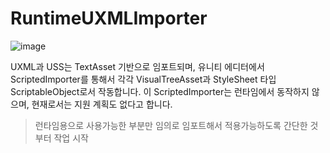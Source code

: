 # RuntimeUXMLImporter

![image](https://user-images.githubusercontent.com/79823287/142963695-a89eae53-f3d3-4597-aa38-bfb73839adc3.png)  

UXML과 USS는 TextAsset 기반으로 임포트되며, 유니티 에디터에서 ScriptedImporter를 통해서 각각 VisualTreeAsset과 StyleSheet 타입 ScriptableObject로서 작동합니다. 
이 ScriptedImporter는 런타임에서 동작하지 않으며, 현재로서는 지원 계획도 없다고 합니다.

> 런타임용으로 사용가능한 부분만 임의로 임포트해서 적용가능하도록 간단한 것 부터 작업 시작
